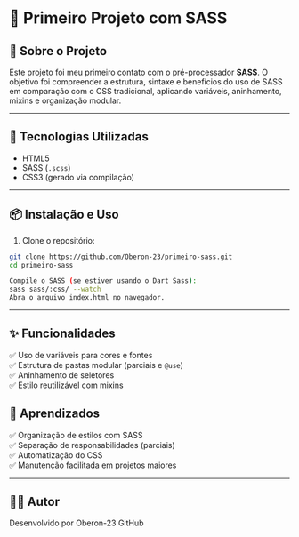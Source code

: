 # 🎨 Primeiro Projeto com SASS

## 📌 Sobre o Projeto  
Este projeto foi meu primeiro contato com o pré-processador **SASS**. O objetivo foi compreender a estrutura, sintaxe e benefícios do uso de SASS em comparação com o CSS tradicional, aplicando variáveis, aninhamento, mixins e organização modular.

---

## 🚀 Tecnologias Utilizadas  
- HTML5  
- SASS (`.scss`)  
- CSS3 (gerado via compilação)  

---

## 📦 Instalação e Uso  

1. Clone o repositório:  
```bash
git clone https://github.com/Oberon-23/primeiro-sass.git
cd primeiro-sass

Compile o SASS (se estiver usando o Dart Sass):
sass sass/:css/ --watch
Abra o arquivo index.html no navegador.
```
---

## ✨ Funcionalidades

✅ Uso de variáveis para cores e fontes  
✅ Estrutura de pastas modular (parciais e `@use`)  
✅ Aninhamento de seletores  
✅ Estilo reutilizável com mixins  

## 🧠 Aprendizados

✅ Organização de estilos com SASS  
✅ Separação de responsabilidades (parciais)  
✅ Automatização do CSS  
✅ Manutenção facilitada em projetos maiores  

---

## 👨‍💻 Autor
Desenvolvido por Oberon-23
GitHub
